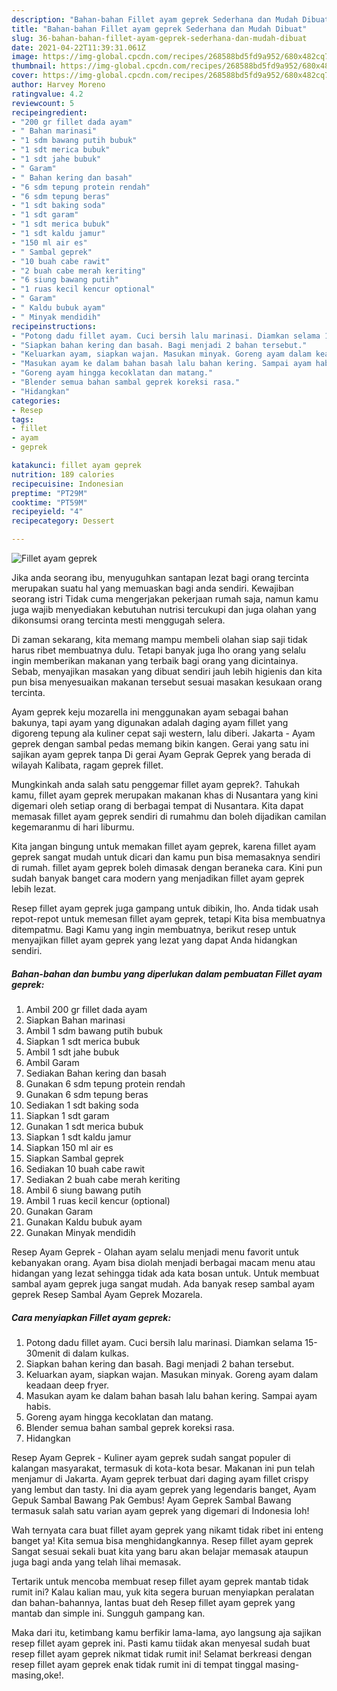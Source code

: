 ```yaml
---
description: "Bahan-bahan Fillet ayam geprek Sederhana dan Mudah Dibuat"
title: "Bahan-bahan Fillet ayam geprek Sederhana dan Mudah Dibuat"
slug: 36-bahan-bahan-fillet-ayam-geprek-sederhana-dan-mudah-dibuat
date: 2021-04-22T11:39:31.061Z
image: https://img-global.cpcdn.com/recipes/268588bd5fd9a952/680x482cq70/fillet-ayam-geprek-foto-resep-utama.jpg
thumbnail: https://img-global.cpcdn.com/recipes/268588bd5fd9a952/680x482cq70/fillet-ayam-geprek-foto-resep-utama.jpg
cover: https://img-global.cpcdn.com/recipes/268588bd5fd9a952/680x482cq70/fillet-ayam-geprek-foto-resep-utama.jpg
author: Harvey Moreno
ratingvalue: 4.2
reviewcount: 5
recipeingredient:
- "200 gr fillet dada ayam"
- " Bahan marinasi"
- "1 sdm bawang putih bubuk"
- "1 sdt merica bubuk"
- "1 sdt jahe bubuk"
- " Garam"
- " Bahan kering dan basah"
- "6 sdm tepung protein rendah"
- "6 sdm tepung beras"
- "1 sdt baking soda"
- "1 sdt garam"
- "1 sdt merica bubuk"
- "1 sdt kaldu jamur"
- "150 ml air es"
- " Sambal geprek"
- "10 buah cabe rawit"
- "2 buah cabe merah keriting"
- "6 siung bawang putih"
- "1 ruas kecil kencur optional"
- " Garam"
- " Kaldu bubuk ayam"
- " Minyak mendidih"
recipeinstructions:
- "Potong dadu fillet ayam. Cuci bersih lalu marinasi. Diamkan selama 15-30menit di dalam kulkas."
- "Siapkan bahan kering dan basah. Bagi menjadi 2 bahan tersebut."
- "Keluarkan ayam, siapkan wajan. Masukan minyak. Goreng ayam dalam keadaan deep fryer."
- "Masukan ayam ke dalam bahan basah lalu bahan kering. Sampai ayam habis."
- "Goreng ayam hingga kecoklatan dan matang."
- "Blender semua bahan sambal geprek koreksi rasa."
- "Hidangkan"
categories:
- Resep
tags:
- fillet
- ayam
- geprek

katakunci: fillet ayam geprek 
nutrition: 189 calories
recipecuisine: Indonesian
preptime: "PT29M"
cooktime: "PT59M"
recipeyield: "4"
recipecategory: Dessert

---
```



![Fillet ayam geprek](https://img-global.cpcdn.com/recipes/268588bd5fd9a952/680x482cq70/fillet-ayam-geprek-foto-resep-utama.jpg)

Jika anda seorang ibu, menyuguhkan santapan lezat bagi orang tercinta merupakan suatu hal yang memuaskan bagi anda sendiri. Kewajiban seorang istri Tidak cuma mengerjakan pekerjaan rumah saja, namun kamu juga wajib menyediakan kebutuhan nutrisi tercukupi dan juga olahan yang dikonsumsi orang tercinta mesti menggugah selera.

Di zaman  sekarang, kita memang mampu membeli olahan siap saji tidak harus ribet membuatnya dulu. Tetapi banyak juga lho orang yang selalu ingin memberikan makanan yang terbaik bagi orang yang dicintainya. Sebab, menyajikan masakan yang dibuat sendiri jauh lebih higienis dan kita pun bisa menyesuaikan makanan tersebut sesuai masakan kesukaan orang tercinta. 

Ayam geprek keju mozarella ini menggunakan ayam sebagai bahan bakunya, tapi ayam yang digunakan adalah daging ayam fillet yang digoreng tepung ala kuliner cepat saji western, lalu diberi. Jakarta - Ayam geprek dengan sambal pedas memang bikin kangen. Gerai yang satu ini sajikan ayam geprek tanpa Di gerai Ayam Geprak Geprek yang berada di wilayah Kalibata, ragam geprek fillet.

Mungkinkah anda salah satu penggemar fillet ayam geprek?. Tahukah kamu, fillet ayam geprek merupakan makanan khas di Nusantara yang kini digemari oleh setiap orang di berbagai tempat di Nusantara. Kita dapat memasak fillet ayam geprek sendiri di rumahmu dan boleh dijadikan camilan kegemaranmu di hari liburmu.

Kita jangan bingung untuk memakan fillet ayam geprek, karena fillet ayam geprek sangat mudah untuk dicari dan kamu pun bisa memasaknya sendiri di rumah. fillet ayam geprek boleh dimasak dengan beraneka cara. Kini pun sudah banyak banget cara modern yang menjadikan fillet ayam geprek lebih lezat.

Resep fillet ayam geprek juga gampang untuk dibikin, lho. Anda tidak usah repot-repot untuk memesan fillet ayam geprek, tetapi Kita bisa membuatnya ditempatmu. Bagi Kamu yang ingin membuatnya, berikut resep untuk menyajikan fillet ayam geprek yang lezat yang dapat Anda hidangkan sendiri.

<!--inarticleads1-->

##### Bahan-bahan dan bumbu yang diperlukan dalam pembuatan Fillet ayam geprek:

1. Ambil 200 gr fillet dada ayam
1. Siapkan  Bahan marinasi
1. Ambil 1 sdm bawang putih bubuk
1. Siapkan 1 sdt merica bubuk
1. Ambil 1 sdt jahe bubuk
1. Ambil  Garam
1. Sediakan  Bahan kering dan basah
1. Gunakan 6 sdm tepung protein rendah
1. Gunakan 6 sdm tepung beras
1. Sediakan 1 sdt baking soda
1. Siapkan 1 sdt garam
1. Gunakan 1 sdt merica bubuk
1. Siapkan 1 sdt kaldu jamur
1. Siapkan 150 ml air es
1. Siapkan  Sambal geprek
1. Sediakan 10 buah cabe rawit
1. Sediakan 2 buah cabe merah keriting
1. Ambil 6 siung bawang putih
1. Ambil 1 ruas kecil kencur (optional)
1. Gunakan  Garam
1. Gunakan  Kaldu bubuk ayam
1. Gunakan  Minyak mendidih


Resep Ayam Geprek - Olahan ayam selalu menjadi menu favorit untuk kebanyakan orang. Ayam bisa diolah menjadi berbagai macam menu atau hidangan yang lezat sehingga tidak ada kata bosan untuk. Untuk membuat sambal ayam geprek juga sangat mudah. Ada banyak resep sambal ayam geprek Resep Sambal Ayam Geprek Mozarela. 

<!--inarticleads2-->

##### Cara menyiapkan Fillet ayam geprek:

1. Potong dadu fillet ayam. Cuci bersih lalu marinasi. Diamkan selama 15-30menit di dalam kulkas.
1. Siapkan bahan kering dan basah. Bagi menjadi 2 bahan tersebut.
1. Keluarkan ayam, siapkan wajan. Masukan minyak. Goreng ayam dalam keadaan deep fryer.
1. Masukan ayam ke dalam bahan basah lalu bahan kering. Sampai ayam habis.
1. Goreng ayam hingga kecoklatan dan matang.
1. Blender semua bahan sambal geprek koreksi rasa.
1. Hidangkan


Resep Ayam Geprek - Kuliner ayam geprek sudah sangat populer di kalangan masyarakat, termasuk di kota-kota besar. Makanan ini pun telah menjamur di Jakarta. Ayam geprek terbuat dari daging ayam fillet crispy yang lembut dan tasty. Ini dia ayam geprek yang legendaris banget, Ayam Gepuk Sambal Bawang Pak Gembus! Ayam Geprek Sambal Bawang termasuk salah satu varian ayam geprek yang digemari di Indonesia loh! 

Wah ternyata cara buat fillet ayam geprek yang nikamt tidak ribet ini enteng banget ya! Kita semua bisa menghidangkannya. Resep fillet ayam geprek Sangat sesuai sekali buat kita yang baru akan belajar memasak ataupun juga bagi anda yang telah lihai memasak.

Tertarik untuk mencoba membuat resep fillet ayam geprek mantab tidak rumit ini? Kalau kalian mau, yuk kita segera buruan menyiapkan peralatan dan bahan-bahannya, lantas buat deh Resep fillet ayam geprek yang mantab dan simple ini. Sungguh gampang kan. 

Maka dari itu, ketimbang kamu berfikir lama-lama, ayo langsung aja sajikan resep fillet ayam geprek ini. Pasti kamu tiidak akan menyesal sudah buat resep fillet ayam geprek nikmat tidak rumit ini! Selamat berkreasi dengan resep fillet ayam geprek enak tidak rumit ini di tempat tinggal masing-masing,oke!.

